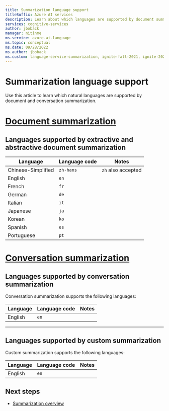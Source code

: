 ```yaml
---
title: Summarization language support
titleSuffix: Azure AI services
description: Learn about which languages are supported by document summarization.
services: cognitive-services
author: jboback
manager: nitinme
ms.service: azure-ai-language
ms.topic: conceptual
ms.date: 09/28/2022
ms.author: jboback
ms.custom: language-service-summarization, ignite-fall-2021, ignite-2022
---
```


# Summarization language support

Use this article to learn which natural languages are supported by document and conversation summarization. 

# [Document summarization](#tab/document-summarization)

## Languages supported by extractive and abstractive document summarization

| Language              | Language code |      Notes          |
|-----------------------|---------------|---------------------|
| Chinese-Simplified    | `zh-hans`     |  `zh` also accepted |
| English               | `en`          |                     |
| French                | `fr`          |                     |
| German                | `de`          |                     |
| Italian               | `it`          |                     |
| Japanese              | `ja`          |                     |
| Korean                | `ko`          |                     |
| Spanish               | `es`          |                     |
| Portuguese            | `pt`          |                     |

# [Conversation summarization](#tab/conversation-summarization)

## Languages supported by conversation summarization

Conversation summarization supports the following languages:

| Language              | Language code |      Notes          |
|-----------------------|---------------|---------------------|
| English               | `en`          |                     |

---

## Languages supported by custom summarization

Custom summarization supports the following languages:

| Language              | Language code |      Notes          |
|-----------------------|---------------|---------------------|
| English               | `en`          |                     |

## Next steps

* [Summarization overview](overview.md)
